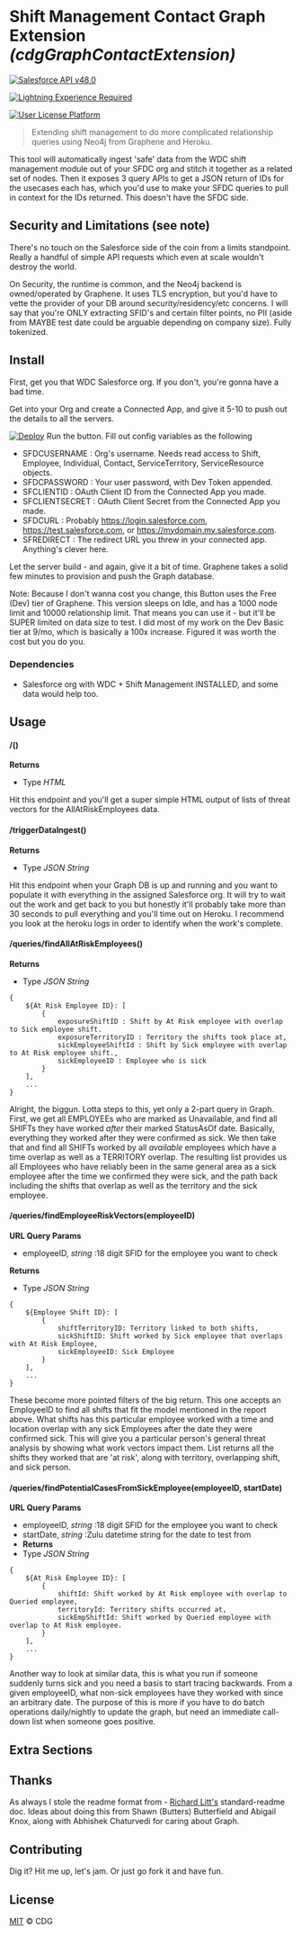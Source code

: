 # Shift Management Contact Graph Extension _(cdgGraphContactExtension)_


[![Salesforce API v48.0](https://img.shields.io/badge/Salesforce%20API-v48.0-blue.svg)]()

[![Lightning Experience Required](https://img.shields.io/badge/Lightning%20Experience-Required-informational.svg)]()

[![User License Platform](https://img.shields.io/badge/User%20License-Platform-032e61.svg)]()


> Extending shift management to do more complicated relationship queries using Neo4j from Graphene and Heroku.

This tool will automatically ingest 'safe' data from the WDC shift management module out of your SFDC org and stitch it together as a related set of nodes. Then it exposes 3 query APIs to get a JSON return of IDs for the usecases each has, which you'd use to make your SFDC queries to pull in context for the IDs returned. This doesn't have the SFDC side.

## Security and Limitations (see note)
There's no touch on the Salesforce side of the coin from a limits standpoint. Really a handful of simple API requests which even at scale wouldn't destroy the world. 

On Security, the runtime is common, and the Neo4j backend is owned/operated by Graphene. It uses TLS encryption, but you'd have to vette the provider of your DB around security/residency/etc concerns. I will say that you're ONLY extracting SFID's and certain filter points, no PII (aside from MAYBE test date could be arguable depending on company size). Fully tokenized.

## Install

First, get you that WDC Salesforce org. If you don't, you're gonna have a bad time.

Get into your Org and create a Connected App, and give it 5-10 to push out the details to all the servers. 

[![Deploy](https://www.herokucdn.com/deploy/button.svg)](https://heroku.com/deploy?template=https://github.com/rt-heroku/cdgGraphContentExtension)
Run the button. Fill out config variables as the following
* SFDCUSERNAME : Org's username. Needs read access to Shift, Employee, Individual, Contact, ServiceTerritory, ServiceResource objects.
* SFDCPASSWORD : Your user password, with Dev Token appended.
* SFCLIENTID : OAuth Client ID from the Connected App you made.
* SFCLIENTSECRET : OAuth Client Secret from the Connected App you made.
* SFDCURL : Probably https://login.salesforce.com, https://test.salesforce.com, or https://mydomain.my.salesforce.com.
* SFREDIRECT : The redirect URL you threw in your connected app. Anything's clever here.

Let the server build - and again, give it a bit of time. Graphene takes a solid few minutes to provision and push the Graph database.

Note: Because I don't wanna cost you change, this Button uses the Free (Dev) tier of Graphene. This version sleeps on Idle, and has a 1000 node limit and 10000 relationship limit. That means you can use it - but it'll be SUPER limited on data size to test. I did most of my work on the Dev Basic tier at 9/mo, which is basically a 100x increase. Figured it was worth the cost but you do you.

### Dependencies
* Salesforce org with WDC + Shift Management INSTALLED, and some data would help too.

## Usage

#### /()
**Returns**
* Type *HTML*

Hit this endpoint and you'll get a super simple HTML output of lists of threat vectors for the AllAtRiskEmployees data.

#### /triggerDataIngest()
**Returns**
* Type *JSON String*

Hit this endpoint when your Graph DB is up and running and you want to populate it with everything in the assigned Salesforce org. It will try to wait out the work and get back to you but honestly it'll probably take more than 30 seconds to pull everything and you'll time out on Heroku. I recommend you look at the heroku logs in order to identify when the work's complete.

#### /queries/findAllAtRiskEmployees()
**Returns**
* Type *JSON String*
```
{
    ${At Risk Employee ID}: [
        {
            exposureShiftID : Shift by At Risk employee with overlap to Sick employee shift.
            exposureTerritoryID : Territory the shifts took place at,
            sickEmployeeShiftId : Shift by Sick employee with overlap to At Risk employee shift.,
            sickEmployeeID : Employee who is sick
        }
    ], 
    ...
}
```

Alright, the biggun. Lotta steps to this, yet only a 2-part query in Graph. First, we get all EMPLOYEEs who are marked as Unavailable, and find all SHIFTs they have worked *after* their marked StatusAsOf date. Basically, everything they worked after they were confirmed as sick. We then take that and find all SHIFTs worked by all *available* employees which have a time overlap as well as a TERRITORY overlap. The resulting list provides us all Employees who have reliably been in the same general area as a sick employee after the time we confirmed they were sick, and the path back including the shifts that overlap as well as the territory and the sick employee.

#### /queries/findEmployeeRiskVectors(employeeID)
**URL Query Params**
* employeeID, *string* :18 digit SFID for the employee you want to check

**Returns**
* Type *JSON String*
```
{
    ${Employee Shift ID}: [
        {
            shiftTerritoryID: Territory linked to both shifts,
            sickShiftID: Shift worked by Sick employee that overlaps with At Risk Employee,
            sickEmployeeID: Sick Employee
        }
    ], 
    ...
}
```

These become more pointed filters of the big return. This one accepts an EmployeeID to find all shifts that fit the model mentioned in the report above. What shifts has this particular employee worked with a time and location overlap with any sick Employees after the date they were confirmed sick. This will give you a particular person's general threat analysis by showing what work vectors impact them. List returns all the shifts they worked that are 'at risk', along with territory, overlapping shift, and sick person.


#### /queries/findPotentialCasesFromSickEmployee(employeeID, startDate)
**URL Query Params**
* employeeID, *string* :18 digit SFID for the employee you want to check
* startDate, *string* :Zulu datetime string for the date to test from
* **Returns**
* Type *JSON String*
```
{
    ${At Risk Employee ID}: [
        {
            shiftId: Shift worked by At Risk employee with overlap to Queried employee,
            territoryId: Territory shifts occurred at,
            sickEmpShiftId: Shift worked by Queried employee with overlap to At Risk employee.
        }
    ], 
    ...
}
```

Another way to look at similar data, this is what you run if someone suddenly turns sick and you need a basis to start tracing backwards. From a given employeeID, what non-sick employees have they worked with since an arbitrary date. The purpose of this is more if you have to do batch operations daily/nightly to update the graph, but need an immediate call-down list when someone goes positive.


## Extra Sections
## Thanks
<!--Don't be a jerk thank those who helped you-->
As always I stole the readme format from - [Richard Litt's](https://github.com/RichardLitt/standard-readme/blob/master/spec.md) standard-readme doc. Ideas about doing this from Shawn (Butters) Butterfield and Abigail Knox, along with Abhishek Chaturvedi for caring about Graph.

## Contributing
<!--Give instructions on how to contribute to this repository. Where do I ask questions? Do you accept PRs? What are the requirements to contribute? Don't be a jerk. Use issues if you can.-->
Dig it? Hit me up, let's jam. Or just go fork it and have fun.

## License
<!-- Actually required. State the owner, -->
[MIT](LICENSE) © CDG
